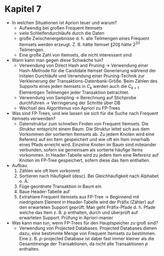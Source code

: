 # Kapitel 7

* In welchen Situationen ist Apriori teuer und warum?
  * Aufwendig bei großen Frequent Itemsets
  * viele Schleifendurchläufe durch die Daten
  * große Zwischenergebnisse d. h. alle Teilmengen eines Frequent Itemsets werden erzeugt. Z. B. hätte Itemset $\|20\|$ hätte $2^{20}$ Teilmengen.
  * Eine große Zahl von Itemsets, die nicht interessant sind
* Wann kann man gegen diese Schwäche tun?
  * Verwendung von Direct Hash and Pruning → Verwendung einer Hash-Methode für die Candidate Itemset Generierung während der initalen Durchläufe und Verwndung einer Pruning-Technik zur  Verkleinerung der Transaktions-Datenbank-Größe. Beim Zählen des Supports eines jeden itemsets in $C_k$ werden auch die $C_{k+1}$ Elementigen Teilmengen jeder Transaktion betrachtet.
  * Verwendung von Sampling → Berechnung auf Stichprobe durchführen → Verringerung der Schritte über DB
  * Wechsel des Algorithmus von Apriori zu FP-Trees
* Was sind FP-Trees, und wie lassen sie sich für die Suche nach Frequent Itemsets verwenden?
  * Datenstruktur zum schnellen Finden von Frequent Itemsets. Die Struktur entspricht einem Baum. Die Struktur leitet sich aus dem Vorkommen der sortierten Itemsets ab. Zu jedem Knoten wird eine Referenz auf ein Item gespeichert und wie oft ein Item innerhalb eines Pfads erreicht wird. Einzelne Knoten im Baum sind miteiander verbunden, sofern sie gemeinsam als sortierte häufige Items vorkommen. In Header-Tabelle wird zu jedem Item eine Referenz auf Knoten im FP-Tree gespeichert, sofern diese das Item enthalten.
* Aufbau:
  1. Zählen wie oft Item vorkommt
  2. Sortieren nach Häufigkeit \(desc\). Bei Gleichhäufigkeit nach Alphabet o. Ä.
  3. Füge geordnete Transaktion in Baum ein
  4. Baue Header-Tabelle auf
  5. Extrahiere Frequent Itemsets aus FP-Tree → Beginnend mit niedrigstem Element in Header-Tabelle wird der Präfix \(Zähler\) auf den erwarteten Support geprüft.  Man geht Präfix-Pfade d. h. Pfade welche das Item z. B. $p$ enthalten, durch und überprüft auf erwarteten Support.  Prüfung in Apriori-manier
* Was kann man tun, wenn FP-Trees für den Hauptspeicher zu groß sind?
  * Verwendung von Projected Databases. Projected Databases dienen dazu, eine bestimmte Menge von Frequent Itemsets zu bestimmen. Eine z. B. $p$-projected Database ist dabei fast immer kleiner als die Gesamtmenge der Transaktionen, da nicht alle Transaktionen $p$ enthalten.

